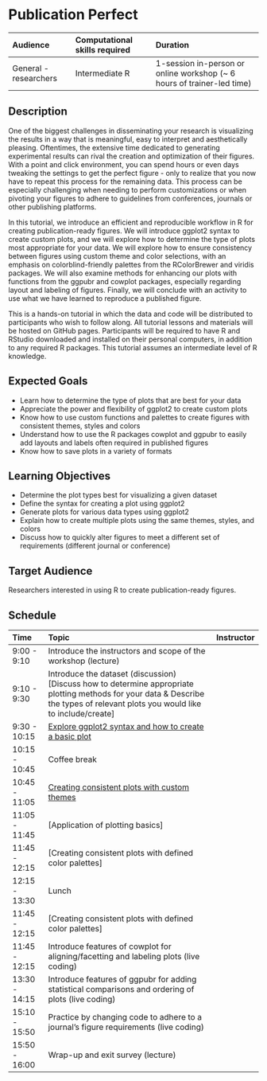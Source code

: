 # Publication Perfect

| Audience | Computational skills required | Duration |
:----------|:-------------|:----------|
| General - researchers | Intermediate R | 1-session in-person or online workshop (~ 6 hours of trainer-led time)|

## Description

One of the biggest challenges in disseminating your research is visualizing the results in a way that is meaningful, easy to interpret and aesthetically pleasing. Oftentimes, the extensive time dedicated to generating experimental results can rival the creation and optimization of their figures. With a point and click environment, you can spend hours or even days tweaking the settings to get the perfect figure - only to realize that you now have to repeat this process for the remaining data. This process can be especially challenging when needing to perform customizations or when pivoting your figures to adhere to guidelines from conferences, journals or other publishing platforms.

In this tutorial, we introduce an efficient and reproducible workflow in R for creating publication-ready figures. We will introduce ggplot2 syntax to create custom plots, and we will explore how to determine the type of plots most appropriate for your data. We will explore how to ensure consistency between figures using custom theme and color selections, with an emphasis on colorblind-friendly palettes from the RColorBrewer and viridis packages. We will also examine methods for enhancing our plots with functions from the ggpubr and cowplot packages, especially regarding layout and labeling of figures. Finally, we will conclude with an activity to use what we have learned to reproduce a published figure.

This is a hands-on tutorial in which the data and code will be distributed to participants who wish to follow along. All tutorial lessons and materials will be hosted on GitHub pages. Participants will be required to have R and RStudio downloaded and installed on their personal computers, in addition to any required R packages. This tutorial assumes an intermediate level of R knowledge.

## Expected Goals

* Learn how to determine the type of plots that are best for your data
* Appreciate the power and flexibility of ggplot2 to create custom plots
* Know how to use custom functions and palettes to create figures with consistent themes, styles and colors
* Understand how to use the R packages cowplot and ggpubr to easily add layouts and labels often required in published figures 
* Know how to save plots in a variety of formats

## Learning Objectives

* Determine the plot types best for visualizing a given dataset
* Define the syntax for creating a plot using ggplot2
* Generate plots for various data types using ggplot2
* Explain how to create multiple plots using the same themes, styles, and colors
* Discuss how to quickly alter figures to meet a different set of requirements (different journal or conference)

## Target Audience

Researchers interested in using R to create publication-ready figures. 

## Schedule

| Time | Topic | Instructor |
:-----------------------|:-------------|:----------|
| 9:00 - 9:10	| Introduce the instructors and scope of the workshop (lecture)| 
| 9:10 - 9:30	| Introduce the dataset (discussion) [Discuss how to determine appropriate plotting methods for your data & Describe the types of relevant plots you would like to include/create]
| 9:30 - 10:15 	| [Explore ggplot2 syntax and how to create a basic plot](lessons/ggplot2_syntax.md)
| 10:15 - 10:45	| Coffee break
| 10:45 - 11:05	| [Creating consistent plots with custom themes](lessons/custom_themes.md)
| 11:05 - 11:45 | [Application of plotting basics]
| 11:45 - 12:15	| [Creating consistent plots with defined color palettes]
| 12:15 - 13:30	| Lunch
| 11:45 - 12:15	| [Creating consistent plots with defined color palettes]
| 11:45 - 12:15	| Introduce features of cowplot for aligning/facetting and labeling plots (live coding)
| 13:30 - 14:15	| Introduce features of ggpubr for adding statistical comparisons and ordering of plots (live coding)
| 15:10 - 15:50	| Practice by changing code to adhere to a journal’s figure requirements (live coding)
| 15:50 - 16:00	| Wrap-up and exit survey (lecture)

